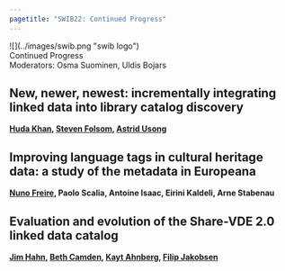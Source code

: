 ```yaml
---
pagetitle: "SWIB22: Continued Progress"
---
```



<div id="top">
<div class="column left">![](../images/swib.png "swib logo")</div>
<div class="column middle">Continued Progress</div>
<div class="column right"></div>
</div>

<div id="prog">
<div>Moderators: Osma Suominen, Uldis Bojars</div>

    



## New, newer, newest: incrementally integrating linked data into library catalog discovery

<b><u>Huda Khan</u>, <u>Steven Folsom</u>, <u>Astrid Usong</u></b>



## Improving language tags in cultural heritage data: a study of the metadata in Europeana

<b><u>Nuno Freire</u>, Paolo Scalia, Antoine Isaac, Eirini Kaldeli, Arne Stabenau</b>



## Evaluation and evolution of the Share-VDE 2.0 linked data catalog

<b><u>Jim Hahn</u>, <u>Beth Camden</u>, <u>Kayt Ahnberg</u>, <u>Filip Jakobsen</u></b>



</div>


